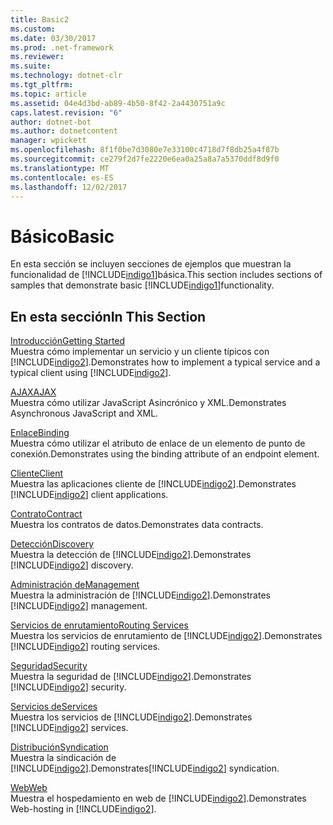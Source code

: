 ```yaml
---
title: Basic2
ms.custom: 
ms.date: 03/30/2017
ms.prod: .net-framework
ms.reviewer: 
ms.suite: 
ms.technology: dotnet-clr
ms.tgt_pltfrm: 
ms.topic: article
ms.assetid: 04e4d3bd-ab89-4b50-8f42-2a4430751a9c
caps.latest.revision: "6"
author: dotnet-bot
ms.author: dotnetcontent
manager: wpickett
ms.openlocfilehash: 8f1f0be7d3080e7e33100c4718d7f8db25a4f87b
ms.sourcegitcommit: ce279f2d7fe2220e6ea0a25a8a7a5370ddf8d9f0
ms.translationtype: MT
ms.contentlocale: es-ES
ms.lasthandoff: 12/02/2017
---
```

# <a name="basic"></a><span data-ttu-id="6d74d-102">Básico</span><span class="sxs-lookup"><span data-stu-id="6d74d-102">Basic</span></span>
<span data-ttu-id="6d74d-103">En esta sección se incluyen secciones de ejemplos que muestran la funcionalidad de [!INCLUDE[indigo1](../../../../includes/indigo1-md.md)]básica.</span><span class="sxs-lookup"><span data-stu-id="6d74d-103">This section includes sections of samples that demonstrate basic [!INCLUDE[indigo1](../../../../includes/indigo1-md.md)]functionality.</span></span>  
  
## <a name="in-this-section"></a><span data-ttu-id="6d74d-104">En esta sección</span><span class="sxs-lookup"><span data-stu-id="6d74d-104">In This Section</span></span>  
 [<span data-ttu-id="6d74d-105">Introducción</span><span class="sxs-lookup"><span data-stu-id="6d74d-105">Getting Started</span></span>](../../../../docs/framework/wcf/samples/getting-started-sample.md)  
 <span data-ttu-id="6d74d-106">Muestra cómo implementar un servicio y un cliente típicos con [!INCLUDE[indigo2](../../../../includes/indigo2-md.md)].</span><span class="sxs-lookup"><span data-stu-id="6d74d-106">Demonstrates how to implement a typical service and a typical client using [!INCLUDE[indigo2](../../../../includes/indigo2-md.md)].</span></span>  
  
 [<span data-ttu-id="6d74d-107">AJAX</span><span class="sxs-lookup"><span data-stu-id="6d74d-107">AJAX</span></span>](../../../../docs/framework/wcf/samples/ajax.md)  
 <span data-ttu-id="6d74d-108">Muestra cómo utilizar JavaScript Asincrónico y XML.</span><span class="sxs-lookup"><span data-stu-id="6d74d-108">Demonstrates Asynchronous JavaScript and XML.</span></span>  
  
 [<span data-ttu-id="6d74d-109">Enlace</span><span class="sxs-lookup"><span data-stu-id="6d74d-109">Binding</span></span>](../../../../docs/framework/wcf/samples/binding.md)  
 <span data-ttu-id="6d74d-110">Muestra cómo utilizar el atributo de enlace de un elemento de punto de conexión.</span><span class="sxs-lookup"><span data-stu-id="6d74d-110">Demonstrates using the binding attribute of an endpoint element.</span></span>  
  
 [<span data-ttu-id="6d74d-111">Cliente</span><span class="sxs-lookup"><span data-stu-id="6d74d-111">Client</span></span>](../../../../docs/framework/wcf/samples/client.md)  
 <span data-ttu-id="6d74d-112">Muestra las aplicaciones cliente de [!INCLUDE[indigo2](../../../../includes/indigo2-md.md)].</span><span class="sxs-lookup"><span data-stu-id="6d74d-112">Demonstrates [!INCLUDE[indigo2](../../../../includes/indigo2-md.md)] client applications.</span></span>  
  
 [<span data-ttu-id="6d74d-113">Contrato</span><span class="sxs-lookup"><span data-stu-id="6d74d-113">Contract</span></span>](../../../../docs/framework/wcf/samples/contract.md)  
 <span data-ttu-id="6d74d-114">Muestra los contratos de datos.</span><span class="sxs-lookup"><span data-stu-id="6d74d-114">Demonstrates data contracts.</span></span>  
  
 [<span data-ttu-id="6d74d-115">Detección</span><span class="sxs-lookup"><span data-stu-id="6d74d-115">Discovery</span></span>](../../../../docs/framework/wcf/samples/discovery-samples.md)  
 <span data-ttu-id="6d74d-116">Muestra la detección de [!INCLUDE[indigo2](../../../../includes/indigo2-md.md)].</span><span class="sxs-lookup"><span data-stu-id="6d74d-116">Demonstrates [!INCLUDE[indigo2](../../../../includes/indigo2-md.md)] discovery.</span></span>  
  
 [<span data-ttu-id="6d74d-117">Administración de</span><span class="sxs-lookup"><span data-stu-id="6d74d-117">Management</span></span>](../../../../docs/framework/wcf/samples/management.md)  
 <span data-ttu-id="6d74d-118">Muestra la administración de [!INCLUDE[indigo2](../../../../includes/indigo2-md.md)].</span><span class="sxs-lookup"><span data-stu-id="6d74d-118">Demonstrates [!INCLUDE[indigo2](../../../../includes/indigo2-md.md)] management.</span></span>  
  
 [<span data-ttu-id="6d74d-119">Servicios de enrutamiento</span><span class="sxs-lookup"><span data-stu-id="6d74d-119">Routing Services</span></span>](../../../../docs/framework/wcf/samples/routing-services.md)  
 <span data-ttu-id="6d74d-120">Muestra los servicios de enrutamiento de [!INCLUDE[indigo2](../../../../includes/indigo2-md.md)].</span><span class="sxs-lookup"><span data-stu-id="6d74d-120">Demonstrates [!INCLUDE[indigo2](../../../../includes/indigo2-md.md)] routing services.</span></span>  
  
 [<span data-ttu-id="6d74d-121">Seguridad</span><span class="sxs-lookup"><span data-stu-id="6d74d-121">Security</span></span>](../../../../docs/framework/wcf/samples/security-in-wcf.md)  
 <span data-ttu-id="6d74d-122">Muestra la seguridad de [!INCLUDE[indigo2](../../../../includes/indigo2-md.md)].</span><span class="sxs-lookup"><span data-stu-id="6d74d-122">Demonstrates [!INCLUDE[indigo2](../../../../includes/indigo2-md.md)] security.</span></span>  
  
 [<span data-ttu-id="6d74d-123">Servicios de</span><span class="sxs-lookup"><span data-stu-id="6d74d-123">Services</span></span>](../../../../docs/framework/wcf/samples/services.md)  
 <span data-ttu-id="6d74d-124">Muestra los servicios de [!INCLUDE[indigo2](../../../../includes/indigo2-md.md)].</span><span class="sxs-lookup"><span data-stu-id="6d74d-124">Demonstrates [!INCLUDE[indigo2](../../../../includes/indigo2-md.md)] services.</span></span>  
  
 [<span data-ttu-id="6d74d-125">Distribución</span><span class="sxs-lookup"><span data-stu-id="6d74d-125">Syndication</span></span>](../../../../docs/framework/wcf/samples/syndication.md)  
 <span data-ttu-id="6d74d-126">Muestra la sindicación de [!INCLUDE[indigo2](../../../../includes/indigo2-md.md)].</span><span class="sxs-lookup"><span data-stu-id="6d74d-126">Demonstrates[!INCLUDE[indigo2](../../../../includes/indigo2-md.md)] syndication.</span></span>  
  
 [<span data-ttu-id="6d74d-127">Web</span><span class="sxs-lookup"><span data-stu-id="6d74d-127">Web</span></span>](../../../../docs/framework/wcf/samples/web.md)  
 <span data-ttu-id="6d74d-128">Muestra el hospedamiento en web de [!INCLUDE[indigo2](../../../../includes/indigo2-md.md)].</span><span class="sxs-lookup"><span data-stu-id="6d74d-128">Demonstrates Web-hosting in [!INCLUDE[indigo2](../../../../includes/indigo2-md.md)].</span></span>
